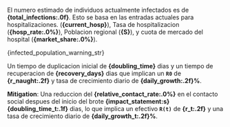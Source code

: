 El numero estimado de individuos actualmente infectados es de **{total_infections:.0f}**. Esto se basa en las entradas actuales para hospitalizaciones. (**{current_hosp}**), Tasa de hospitalizacion (**{hosp_rate:.0%}**), Poblacion regional (**{S}**),
    y cuota de mercado del hospital (**{market_share:.0%}**).

{infected_population_warning_str}

Un tiempo de duplicacion inicial de **{doubling_time}** dias y un tiempo de recuperacion de **{recovery_days}** dias que implican un **`R0`** de
 **{r_naught:.2f}** y tasa de crecimiento diario de **{daily_growth:.2f}%**.

**Mitigation**: Una reduccion del **{relative_contact_rate:.0%}**  en el contacto social despues del inicio del brote **{impact_statement:s} {doubling_time_t:.1f}** dias, lo que implica un efectivo **`R(t)`** de **{r_t:.2f}**
y una tasa de crecimiento diario de **{daily_growth_t:.2f}%**.
